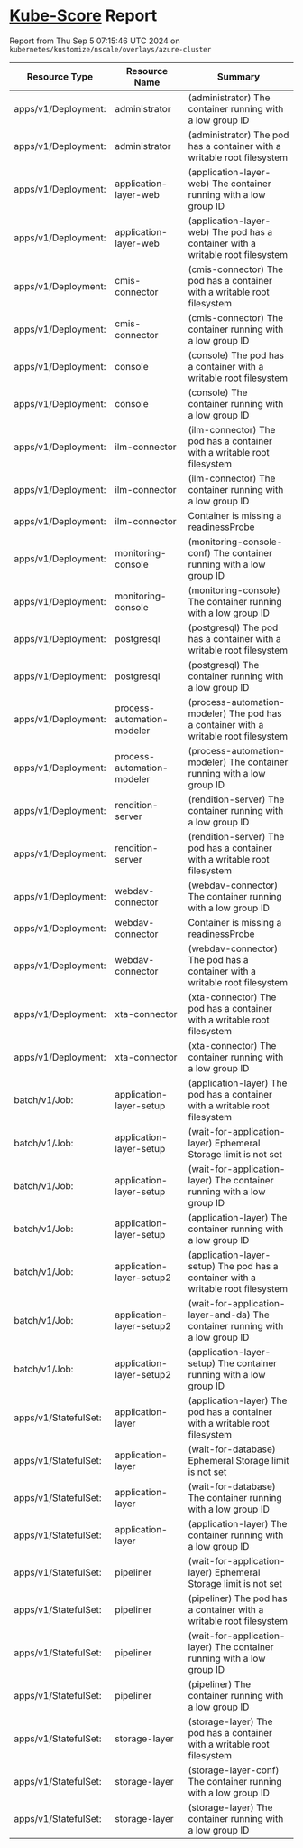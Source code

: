 # [Kube-Score](https://kube-score.com/) Report

Report from Thu Sep  5 07:15:46 UTC 2024 on `kubernetes/kustomize/nscale/overlays/azure-cluster`

| Resource Type | Resource Name | Summary |
| - | - | - |
|apps/v1/Deployment: | administrator | (administrator) The container running with a low group ID |
|apps/v1/Deployment: | administrator | (administrator) The pod has a container with a writable root filesystem |
|apps/v1/Deployment: | application-layer-web | (application-layer-web) The container running with a low group ID |
|apps/v1/Deployment: | application-layer-web | (application-layer-web) The pod has a container with a writable root filesystem |
|apps/v1/Deployment: | cmis-connector | (cmis-connector) The pod has a container with a writable root filesystem |
|apps/v1/Deployment: | cmis-connector | (cmis-connector) The container running with a low group ID |
|apps/v1/Deployment: | console | (console) The pod has a container with a writable root filesystem |
|apps/v1/Deployment: | console | (console) The container running with a low group ID |
|apps/v1/Deployment: | ilm-connector | (ilm-connector) The pod has a container with a writable root filesystem |
|apps/v1/Deployment: | ilm-connector | (ilm-connector) The container running with a low group ID |
|apps/v1/Deployment: | ilm-connector | Container is missing a readinessProbe |
|apps/v1/Deployment: | monitoring-console | (monitoring-console-conf) The container running with a low group ID |
|apps/v1/Deployment: | monitoring-console | (monitoring-console) The container running with a low group ID |
|apps/v1/Deployment: | postgresql | (postgresql) The pod has a container with a writable root filesystem |
|apps/v1/Deployment: | postgresql | (postgresql) The container running with a low group ID |
|apps/v1/Deployment: | process-automation-modeler | (process-automation-modeler) The pod has a container with a writable root filesystem |
|apps/v1/Deployment: | process-automation-modeler | (process-automation-modeler) The container running with a low group ID |
|apps/v1/Deployment: | rendition-server | (rendition-server) The container running with a low group ID |
|apps/v1/Deployment: | rendition-server | (rendition-server) The pod has a container with a writable root filesystem |
|apps/v1/Deployment: | webdav-connector | (webdav-connector) The container running with a low group ID |
|apps/v1/Deployment: | webdav-connector | Container is missing a readinessProbe |
|apps/v1/Deployment: | webdav-connector | (webdav-connector) The pod has a container with a writable root filesystem |
|apps/v1/Deployment: | xta-connector | (xta-connector) The pod has a container with a writable root filesystem |
|apps/v1/Deployment: | xta-connector | (xta-connector) The container running with a low group ID |
|batch/v1/Job: | application-layer-setup | (application-layer) The pod has a container with a writable root filesystem |
|batch/v1/Job: | application-layer-setup | (wait-for-application-layer) Ephemeral Storage limit is not set |
|batch/v1/Job: | application-layer-setup | (wait-for-application-layer) The container running with a low group ID |
|batch/v1/Job: | application-layer-setup | (application-layer) The container running with a low group ID |
|batch/v1/Job: | application-layer-setup2 | (application-layer-setup) The pod has a container with a writable root filesystem |
|batch/v1/Job: | application-layer-setup2 | (wait-for-application-layer-and-da) The container running with a low group ID |
|batch/v1/Job: | application-layer-setup2 | (application-layer-setup) The container running with a low group ID |
|apps/v1/StatefulSet: | application-layer | (application-layer) The pod has a container with a writable root filesystem |
|apps/v1/StatefulSet: | application-layer | (wait-for-database) Ephemeral Storage limit is not set |
|apps/v1/StatefulSet: | application-layer | (wait-for-database) The container running with a low group ID |
|apps/v1/StatefulSet: | application-layer | (application-layer) The container running with a low group ID |
|apps/v1/StatefulSet: | pipeliner | (wait-for-application-layer) Ephemeral Storage limit is not set |
|apps/v1/StatefulSet: | pipeliner | (pipeliner) The pod has a container with a writable root filesystem |
|apps/v1/StatefulSet: | pipeliner | (wait-for-application-layer) The container running with a low group ID |
|apps/v1/StatefulSet: | pipeliner | (pipeliner) The container running with a low group ID |
|apps/v1/StatefulSet: | storage-layer | (storage-layer) The pod has a container with a writable root filesystem |
|apps/v1/StatefulSet: | storage-layer | (storage-layer-conf) The container running with a low group ID |
|apps/v1/StatefulSet: | storage-layer | (storage-layer) The container running with a low group ID |
